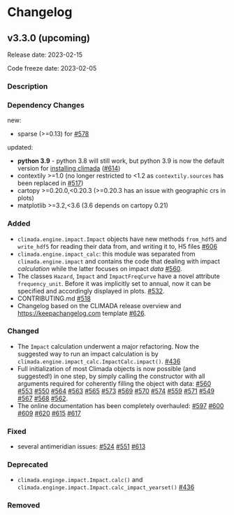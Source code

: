 # Changelog

## v3.3.0 (upcoming)

Release date: 2023-02-15

Code freeze date: 2023-02-05

### Description

### Dependency Changes

new:

- sparse (>=0.13) for [#578](https://github.com/CLIMADA-project/climada_python/pull/578)

updated:

- **python 3.9** - python 3.8 will still work, but python 3.9 is now the default version for [installing climada](https://climada-python.readthedocs.io/en/latest/tutorial/climada_installation_step_by_step.html) ([#614](https://github.com/CLIMADA-project/climada_python/pull/614))
- contextily >=1.0 (no longer restricted to <1.2 as `contextily.sources` has been replaced in [#517](https://github.com/CLIMADA-project/climada_python/pull/517))
- cartopy >=0.20.0,<0.20.3 (>=0.20.3 has an issue with geographic crs in plots)
- matplotlib >=3.2,<3.6 (3.6 depends on cartopy 0.21)

### Added

- `climada.engine.impact.Impact` objects have new methods `from_hdf5` and `write_hdf5` for reading their data from, and writing it to, H5 files [#606](https://github.com/CLIMADA-project/climada_python/pull/606)
- `climada.engine.impact_calc`: this module was separated from `climada.engine.impact` and contains the code that dealing with impact _calculation_ while the latter focuses on impact _data_ [#560](https://github.com/CLIMADA-project/climada_python/pull/560).
- The classes `Hazard`, `Impact` and `ImpactFreqCurve` have a novel attribute `frequency_unit`. Before it was implicitly set to annual, now it can be specified and accordingly displayed in plots.
[#532](https://github.com/CLIMADA-project/climada_python/pull/532).
- CONTRIBUTING.md [#518](https://github.com/CLIMADA-project/climada_python/pull/518)
- Changelog based on the CLIMADA release overview and https://keepachangelog.com template [#626](https://github.com/CLIMADA-project/climada_python/pull/626).

### Changed

- The `Impact` calculation underwent a major refactoring. Now the suggested way to run an impact calculation is by `climada.engine.impact_calc.ImpactCalc.impact()`.
[#436](https://github.com/CLIMADA-project/climada_python/pull/436)
- Full initialization of most Climada objects is now possible (and suggested!) in one step, by simply calling the constructor with all arguments required for coherently filling the object with data:
[#560](https://github.com/CLIMADA-project/climada_python/pull/560)
[#553](https://github.com/CLIMADA-project/climada_python/pull/553)
[#550](https://github.com/CLIMADA-project/climada_python/pull/550)
[#564](https://github.com/CLIMADA-project/climada_python/pull/564)
[#563](https://github.com/CLIMADA-project/climada_python/pull/563)
[#565](https://github.com/CLIMADA-project/climada_python/pull/565)
[#573](https://github.com/CLIMADA-project/climada_python/pull/573)
[#569](https://github.com/CLIMADA-project/climada_python/pull/569)
[#570](https://github.com/CLIMADA-project/climada_python/pull/570)
[#574](https://github.com/CLIMADA-project/climada_python/pull/574)
[#559](https://github.com/CLIMADA-project/climada_python/pull/559)
[#571](https://github.com/CLIMADA-project/climada_python/pull/571)
[#549](https://github.com/CLIMADA-project/climada_python/pull/549)
[#567](https://github.com/CLIMADA-project/climada_python/pull/567)
[#568](https://github.com/CLIMADA-project/climada_python/pull/568)
[#562](https://github.com/CLIMADA-project/climada_python/pull/562).
- The online documentation has been completely overhauled:
[#597](https://github.com/CLIMADA-project/climada_python/pull/597)
[#600](https://github.com/CLIMADA-project/climada_python/pull/600)
[#609](https://github.com/CLIMADA-project/climada_python/pull/609)
[#620](https://github.com/CLIMADA-project/climada_python/pull/620)
[#615](https://github.com/CLIMADA-project/climada_python/pull/615)
[#617](https://github.com/CLIMADA-project/climada_python/pull/617)

### Fixed

- several antimeridian issues:
[#524](https://github.com/CLIMADA-project/climada_python/pull/524)
[#551](https://github.com/CLIMADA-project/climada_python/pull/551)
[#613](https://github.com/CLIMADA-project/climada_python/pull/613)

### Deprecated

- `climada.enginge.impact.Impact.calc()` and `climada.enginge.impact.Impact.calc_impact_yearset()`
[#436](https://github.com/CLIMADA-project/climada_python/pull/436)

### Removed
